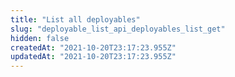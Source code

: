 ```yaml
---
title: "List all deployables"
slug: "deployable_list_api_deployables_list_get"
hidden: false
createdAt: "2021-10-20T23:17:23.955Z"
updatedAt: "2021-10-20T23:17:23.955Z"
---
```

